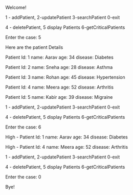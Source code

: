 Welcome!

1 - addPatient, 2-updatePatient 3-searchPatient 0-exit

4 - deletePatient, 5 display Patients 6-getCriticalPatients

Enter the case: 5

Here are the patient Details

Patient Id: 1 name: Aarav age: 34 disease: Diabetes

Patient Id: 2 name: Sneha age: 28 disease: Asthma

Patient Id: 3 name: Rohan age: 45 disease: Hypertension

Patient Id: 4 name: Meera age: 52 disease: Arthritis

Patient Id: 5 name: Kabir age: 39 disease: Migraine

1 - addPatient, 2-updatePatient 3-searchPatient 0-exit

4 - deletePatient, 5 display Patients 6-getCriticalPatients

Enter the case: 6

High - Patient Id: 1 name: Aarav age: 34 disease: Diabetes

High - Patient Id: 4 name: Meera age: 52 disease: Arthritis

1 - addPatient, 2-updatePatient 3-searchPatient 0-exit

4 - deletePatient, 5 display Patients 6-getCriticalPatients

Enter the case: 0

Bye!

